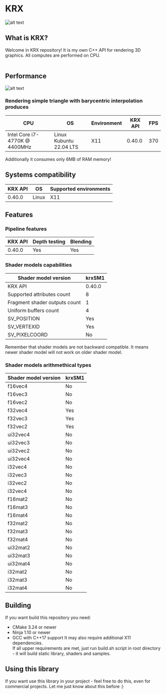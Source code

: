 # KRX

![alt text](https://cijei03.github.io/resources/krx_logo.png)

## What is KRX?

Welcome in KRX repository! It is my own C++ API for rendering 3D graphics. All computes are performed on CPU.<br><br>

## Performance
![alt text](https://cijei03.github.io/resources/hello_triangle.png)

### Rendering simple triangle with barycentric interpolation produces<br>
| CPU | OS | Environment | KRX API | FPS |
| ---- | --- | --- | -- | --- |
| Intel Core i7-4770K @ 4400MHz | Linux Kubuntu 22.04 LTS | X11 | 0.40.0 | 370 |

Additionally it consumes only 6MB of RAM memory!

## Systems compatibility
| KRX API | OS | Supported environments |
| --- | --- | --- |
| 0.40.0 | Linux | X11 |

## Features
### Pipeline features
| KRX API | Depth testing | Blending |
| --- | --- | --- |
| 0.40.0 | Yes | Yes |

### Shader models capabilities

| Shader model version | krxSM1 |
| -------------------------- | --- |
| KRX API | 0.40.0 |
| Supported attributes count | 8 |
| Fragment shader outputs count | 1 |
| Uniform buffers count | 4 |
| SV_POSITION | Yes |
| SV_VERTEXID | Yes |
| SV_PIXELCOORD | No |

Remember that shader models are not backward compatible. It means newer shader model will not work on older shader model.

### Shader models arithmethical types
  | Shader model version | krxSM1 |
| -------------------------- | --- |
| f16vec4 | No |
| f16vec3 | No |
| f16vec2 | No |
| f32vec4 | Yes |
| f32vec3 | Yes |
| f32vec2 | Yes |
| ui32vec4 | No |
| ui32vec3 | No |
| ui32vec2 | No |
| ui32vec4 | No |
| i32vec4 | No |
| i32vec3 | No |
| i32vec2 | No |
| i32vec4 | No |
| f16mat2 | No |
| f16mat3 | No |
| f16mat4 | No |
| f32mat2 | No |
| f32mat3 | No |
| f32mat4 | No |
| ui32mat2 | No |
| ui32mat3 | No |
| ui32mat4 | No |
| i32mat2 | No |
| i32mat3 | No |
| i32mat4 | No |

## Building
If you want build this repository you need:
- CMake 3.24 or newer
- Ninja 1.10 or newer
- GCC with C++17 support
It may also require additional X11 dependencies.<br>If all upper requirements are met, just run build.sh script in root directory - it will build static library, shaders and samples.<br>

## Using this library
If you want use this library in your project - feel free to do this, even for commercial projects. Let me just know about this before :)
